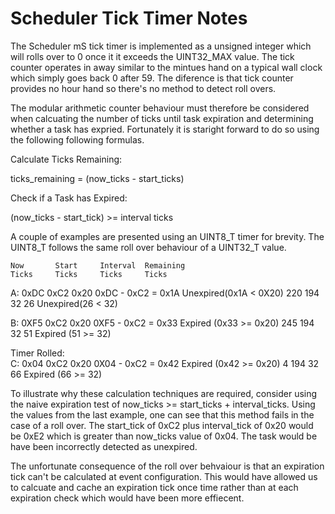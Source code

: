 #  Scheduler Tick Timer Notes

The Scheduler mS tick timer is implemented as a unsigned integer which will rolls over to 0 once it it exceeds the UINT32_MAX value.   The tick counter operates in away similar to the mintues hand on a typical wall clock which simply goes back 0 after 59.  The diference is that tick counter provides no hour hand so there's no method to detect roll overs.  

The modular arithmetic counter  behaviour must therefore be considered when calcuating the number of ticks until task expiration and determining whether a task has expried.  Fortunately it is staright forward to do so using the following following formulas.
  
Calculate Ticks Remaining:  
 
ticks_remaining = (now_ticks - start_ticks)   
 
Check if a Task has Expired:

(now_ticks - start_tick) >= interval ticks  
                    
A couple of examples are presented using an UINT8_T timer for brevity.  The UINT8_T follows the same roll over behaviour of a UINT32_T value.
             
    Now       Start     Interval  Remaining
    Ticks     Ticks     Ticks     Ticks

A:  0xDC      0xC2      0x20     0xDC - 0xC2 = 0x1A   Unexpired(0x1A < 0X20) 
    220       194       32       26                   Unexpired(26 < 32)

B:  0XF5      0xC2      0x20     0XF5 - 0xC2 = 0x33   Expired (0x33 >= 0x20)
    245       194       32       51                   Expired (51 >= 32) 

Timer Rolled:    
C:  0x04      0xC2      0x20     0X04 - 0xC2 = 0x42   Expired (0x42 >= 0x20)
    4         194       32       66                   Expired (66 >= 32)    
     
To illustrate why these calculation techniques are required, consider using the naive expiration test of now_ticks >= start_ticks + interval_ticks.  Using the values from the last example, one can see that this method fails in the case of a roll over.  The start_tick of 0xC2 plus interval_tick of 0x20 would be 0xE2 which is greater than now_ticks value of 0x04.  The task would be have been incorrectly detected as unexpired.  

The unfortunate consequence of the roll over behvaiour is that an expiration tick can't be  calculated at event configuration.  This would have allowed us to calcuate and cache an expiration tick once time rather than at each expiration check which would have been more effiecent.    
